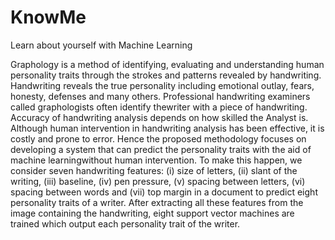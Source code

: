 # KnowMe
Learn about yourself with Machine Learning

Graphology is a method of identifying, evaluating and understanding human personality traits through the strokes and patterns revealed by handwriting. Handwriting reveals the true personality including emotional outlay, fears, honesty, defenses and many others. Professional handwriting examiners called graphologists often identify thewriter with a piece of handwriting. Accuracy of handwriting analysis depends on how skilled the Analyst is. Although human intervention in handwriting analysis has been effective, it is costly and prone to error. Hence the proposed methodology focuses on developing a system that can predict the personality traits with the aid of machine learningwithout human intervention. To make this happen, we consider seven handwriting features: (i) size of letters, (ii) slant of the writing, (iii) baseline, (iv) pen pressure, (v) spacing between letters, (vi) spacing between words and (vii) top margin in a document to predict eight personality traits of a writer. After extracting all these features from the image containing the handwriting, eight support vector machines are trained which output each personality trait of the writer.

